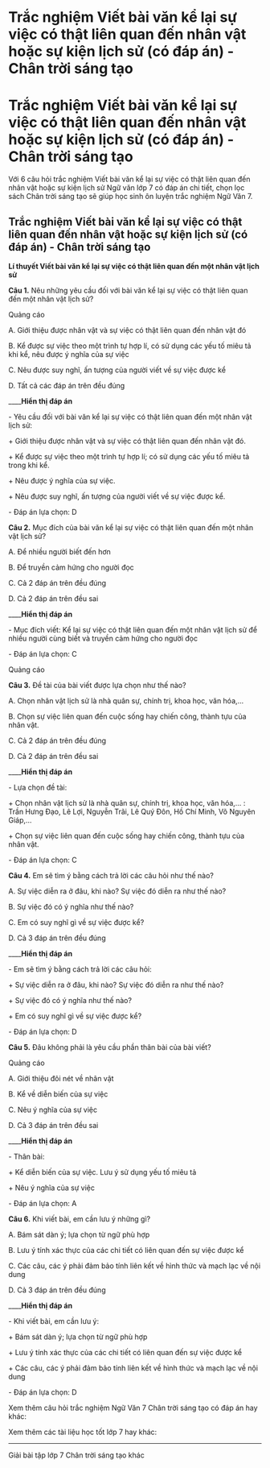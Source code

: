 # Trắc nghiệm Viết bài văn kể lại sự việc có thật liên quan đến nhân vật hoặc sự kiện lịch sử (có đáp án) - Chân trời sáng tạo

# Trắc nghiệm Viết bài văn kể lại sự việc có thật liên quan đến nhân vật hoặc sự kiện lịch sử (có đáp án) - Chân trời sáng tạo

Với 6 câu hỏi trắc nghiệm Viết bài văn kể lại sự việc có thật liên quan đến nhân vật hoặc sự kiện lịch sử Ngữ văn lớp 7 có đáp án chi tiết, chọn lọc sách Chân trời sáng tạo sẽ giúp học sinh ôn luyện trắc nghiệm Ngữ Văn 7.

## Trắc nghiệm Viết bài văn kể lại sự việc có thật liên quan đến nhân vật hoặc sự kiện lịch sử (có đáp án) - Chân trời sáng tạo

**Lí thuyết Viết bài văn kể lại sự việc có thật liên quan đến một nhân vật lịch sử**

**Câu 1.** Nêu những yêu cầu đối với bài văn kể lại sự việc có thật liên quan đến một nhân vật lịch sử?

Quảng cáo

A. Giới thiệu được nhân vật và sự việc có thật liên quan đến nhân vật đó

B. Kể được sự việc theo một trình tự hợp lí, có sử dụng các yếu tố miêu tả khi kể, nêu được ý nghĩa của sự việc

C. Nêu được suy nghĩ, ấn tượng của người viết về sự việc được kể

D. Tất cả các đáp án trên đều đúng

____**Hiển thị đáp án**

\- Yêu cầu đối với bài văn kể lại sự việc có thật liên quan đến một nhân vật lịch sử: 

\+ Giới thiệu được nhân vật và sự việc có thật liên quan đến nhân vật đó. 

\+ Kể được sự việc theo một trình tự hợp lí; có sử dụng các yếu tố miêu tả trong khi kể.

\+ Nêu được ý nghĩa của sự việc. 

\+ Nêu được suy nghĩ, ấn tượng của người viết về sự việc được kể.

\- Đáp án lựa chọn: D

**Câu 2.** Mục đích của bài văn kể lại sự việc có thật liên quan đến một nhân vật lịch sử?

A. Để nhiều người biết đến hơn

B. Để truyền cảm hứng cho người đọc

C. Cả 2 đáp án trên đều đúng

D. Cả 2 đáp án trên đều sai

____**Hiển thị đáp án**

\- Mục đích viết: Kể lại sự việc có thật liên quan đến một nhân vật lịch sử để nhiều người cùng biết và truyền cảm hứng cho người đọc

\- Đáp án lựa chọn: C

Quảng cáo

**Câu 3.** Đề tài của bài viết được lựa chọn như thế nào?

A. Chọn nhân vật lịch sử là nhà quân sự, chính trị, khoa học, văn hóa,…

B. Chọn sự việc liên quan đến cuộc sống hay chiến công, thành tựu của nhân vật. 

C. Cả 2 đáp án trên đều đúng

D. Cả 2 đáp án trên đều sai

____**Hiển thị đáp án**

\- Lựa chọn đề tài: 

\+ Chọn nhân vật lịch sử là nhà quân sự, chính trị, khoa học, văn hóa,… : Trần Hưng Đạo, Lê Lợi, Nguyễn Trãi, Lê Quý Đôn, Hồ Chí Minh, Võ Nguyên Giáp,… 

\+ Chọn sự việc liên quan đến cuộc sống hay chiến công, thành tựu của nhân vật. 

\- Đáp án lựa chọn: C

**Câu 4.** Em sẽ tìm ý bằng cách trả lời các câu hỏi như thế nào?

A. Sự việc diễn ra ở đâu, khi nào? Sự việc đó diễn ra như thế nào?

B. Sự việc đó có ý nghĩa như thế nào?

C. Em có suy nghĩ gì về sự việc được kể?

D. Cả 3 đáp án trên đều đúng

____**Hiển thị đáp án**

\- Em sẽ tìm ý bằng cách trả lời các câu hỏi:

\+ Sự việc diễn ra ở đâu, khi nào? Sự việc đó diễn ra như thế nào?

\+ Sự việc đó có ý nghĩa như thế nào?

\+ Em có suy nghĩ gì về sự việc được kể?

\- Đáp án lựa chọn: D

**Câu 5.** Đâu không phải là yêu cầu phần thân bài của bài viết?

Quảng cáo

A. Giới thiệu đôi nét về nhân vật

B. Kể về diễn biến của sự việc

C. Nêu ý nghĩa của sự việc

D. Cả 3 đáp án trên đều sai

____**Hiển thị đáp án**

\- Thân bài:

\+ Kể diễn biến của sự việc. Lưu ý sử dụng yếu tố miêu tả

\+ Nêu ý nghĩa của sự việc

\- Đáp án lựa chọn: A

**Câu 6.** Khi viết bài, em cần lưu ý những gì?

A. Bám sát dàn ý; lựa chọn từ ngữ phù hợp

B. Lưu ý tính xác thực của các chi tiết có liên quan đến sự việc được kể

C. Các câu, các ý phải đảm bảo tính liên kết về hình thức và mạch lạc về nội dung

D. Cả 3 đáp án trên đều đúng

____**Hiển thị đáp án**

\- Khi viết bài, em cần lưu ý:

\+ Bám sát dàn ý; lựa chọn từ ngữ phù hợp

\+ Lưu ý tính xác thực của các chi tiết có liên quan đến sự việc được kể

\+ Các câu, các ý phải đảm bảo tính liên kết về hình thức và mạch lạc về nội dung

\- Đáp án lựa chọn: D

Xem thêm câu hỏi trắc nghiệm Ngữ Văn 7 Chân trời sáng tạo có đáp án hay khác:

Xem thêm các tài liệu học tốt lớp 7 hay khác:

* * *

Giải bài tập lớp 7 Chân trời sáng tạo khác
